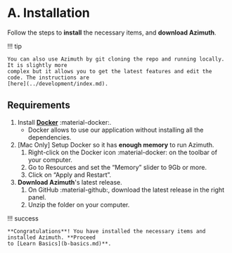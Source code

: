 # A. Installation

Follow the steps to **install** the necessary items, and **download Azimuth**.

!!! tip

    You can also use Azimuth by git cloning the repo and running locally. It is slightly more
    complex but it allows you to get the latest features and edit the code. The instructions are
    [here](../development/index.md).

## Requirements

1. Install [**Docker**](https://www.docker.com/products/docker-desktop) :material-docker:.
    * Docker allows to use our application without installing all the dependencies.
2. [Mac Only] Setup Docker so it has **enough memory** to run Azimuth.
    1. Right-click on the Docker icon :material-docker: on the toolbar of your computer.
    2. Go to Resources and set the “Memory” slider to 9Gb or more.
    3. Click on “Apply and Restart”.
3. **Download Azimuth**'s latest release.
    1. On GitHub :material-github:, download the latest release in the right panel.
    2. Unzip the folder on your computer.

!!! success

    **Congratulations**! You have installed the necessary items and installed Azimuth. **Proceed
    to [Learn Basics](b-basics.md)**.
